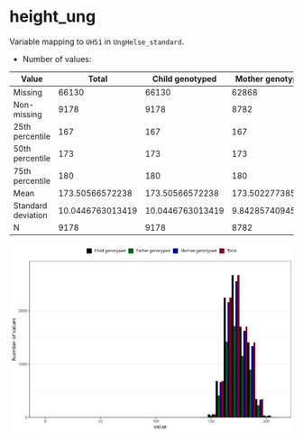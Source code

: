# height_ung
Variable mapping to `UH51` in `UngHelse_standard`.
- Number of values:

| Value | Total | Child genotyped | Mother genotyped | Father genotyped |
| ----- | ----- | --------------- | ---------------- | ---------------- |
| Missing | 66130 | 66130 | 62868 | 44181 |
| Non-missing | 9178 | 9178 | 8782 | 5903 |
| 25th percentile | 167 | 167 | 167 | 167 |
| 50th percentile | 173 | 173 | 173 | 173 |
| 75th percentile | 180 | 180 | 180 | 180 |
| Mean | 173.50566572238 | 173.50566572238 | 173.502277385561 | 173.639166525496 |
| Standard deviation | 10.0446763013419 | 10.0446763013419 | 9.84285740945944 | 10.0948855255953 |
| N | 9178 | 9178 | 8782 | 5903 |



![](height_ung_n.png)




